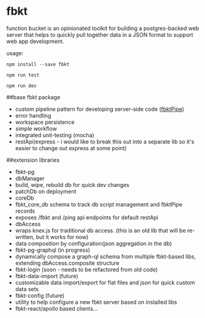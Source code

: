 # fbkt
function bucket is an opinionated toolkit for building a postgres-backed web server that 
helps to quickly pull together data in a JSON format to support web app development.

usage:
```
npm install --save fbkt
```

```
npm run test
```

```
npm run dev
```

##base fbkt package
- custom pipeline pattern for developing server-side code (<a href="https://github.com/stlbucket/fbkt/blob/master/Fbkt/coreLibs/fbktPipe/fbktPipe/index.js">fbktPipe</a>)
 - error handling
 - workspace persistence
 - simple workflow
- integrated unit-testing (mocha)
- restApi(express - i would like to break this out into a separate lib so it's easier to change out express at some point)

##extension libraries
- fbkt-pg
 - dbManager
  - build, wipe, rebuild db for quick dev changes
  - patchDb on deployment
 - coreDb
  - fbkt_core_db schema to track db script management and fbktPipe records
  - exposes /fbkt and /ping api endpoints for default restApi
 - dbAccess
  - wraps knex.js for traditional db access.  (this is an old lib that will be re-written, but it works for now)
  - data composition by configuration(json aggregation in the db)
- fbkt-pg-graphql (in progress)
 - dynamically compose a graph-ql schema from multiple fbkt-based libs, extending dbAccess.composite structure
- fbkt-login (soon - needs to be refactored from old code)
- fbkt-data-import (future)
 - customizable data import/export for flat files and json for quick custom data sets
- fbkt-config (future)
 - utility to help configure a new fbkt server based on installed libs
- fbkt-react/apollo based clients... 
